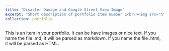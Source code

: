 ```yaml
---
title: "Disaster Damage and Google Street View Image"
excerpt: "Short description of portfolio item number 1<br/><img src='https://[your GitHub username].github.io/images/damag_GSV.jpg'>"
collection: portfolio
---
```


This is an item in your portfolio. It can be have images or nice text. If you name the file .md, it will be parsed as markdown. If you name the file .html, it will be parsed as HTML. 
